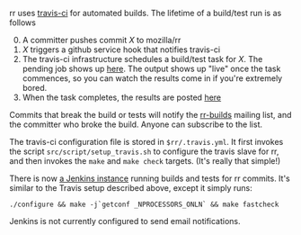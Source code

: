 rr uses [travis-ci](https://travis-ci.org/mozilla/rr) for automated builds.  The lifetime of a build/test run is as follows

0. A committer pushes commit _X_ to mozilla/rr
0. _X_ triggers a github service hook that notifies travis-ci
0. The travis-ci infrastructure schedules a build/test task for _X_.  The pending job shows up [here](https://travis-ci.org/mozilla/rr/builds).  The output shows up "live" once the task commences, so you can watch the results come in if you're extremely bored.
0. When the task completes, the results are posted [here](https://travis-ci.org/mozilla/rr)

Commits that break the build or tests will notify the [rr-builds](https://mail.mozilla.org/listinfo/rr-builds) mailing list, and the committer who broke the build.  Anyone can subscribe to the list.

The travis-ci configuration file is stored in `$rr/.travis.yml`.  It first invokes the script `src/script/setup_travis.sh` to configure the travis slave for rr, and then invokes the `make` and `make check` targets.  (It's really that simple!)

There is now [a Jenkins instance](http://45.55.219.138:8080/job/rr/) running builds and tests for rr commits. It's similar to the Travis setup described above, except it simply runs:

    ./configure && make -j`getconf _NPROCESSORS_ONLN` && make fastcheck

Jenkins is not currently configured to send email notifications.